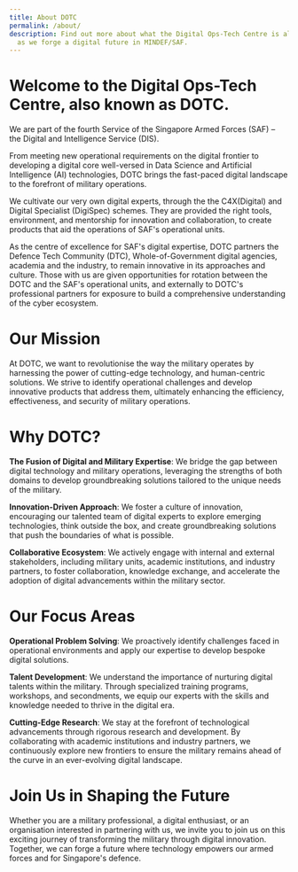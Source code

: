```yaml
---
title: About DOTC
permalink: /about/
description: Find out more about what the Digital Ops-Tech Centre is all about
  as we forge a digital future in MINDEF/SAF.
---
```

# Welcome to the Digital Ops-Tech Centre, also known as DOTC.

We are part of the fourth Service of the Singapore Armed Forces (SAF) – the Digital and Intelligence Service (DIS).

From meeting new operational requirements on the digital frontier to developing a digital core well-versed in Data Science and Artificial Intelligence (AI) technologies, DOTC brings the fast-paced digital landscape to the forefront of military operations. 

We cultivate our very own digital experts, through the the C4X(Digital) and Digital Specialist (DigiSpec) schemes. They are provided the right tools, environment, and mentorship for innovation and collaboration, to create products that aid the operations of SAF's operational units.

As the centre of excellence for SAF's digital expertise, DOTC partners the Defence Tech Community (DTC), Whole-of-Government digital agencies, academia and the industry, to remain innovative in its approaches and culture. Those with us are given opportunities for rotation between the DOTC and the SAF's operational units, and externally to DOTC's professional partners for exposure to build a comprehensive understanding of the cyber ecosystem.

# Our Mission

At DOTC, we want to revolutionise the way the military operates by harnessing the power of cutting-edge technology, and human-centric solutions. We strive to identify operational challenges and develop innovative products that address them, ultimately enhancing the efficiency, effectiveness, and security of military operations.

# Why DOTC?

**The Fusion of Digital and Military Expertise**: We bridge the gap between digital technology and military operations, leveraging the strengths of both domains to develop groundbreaking solutions tailored to the unique needs of the military.
    
**Innovation-Driven Approach**: We foster a culture of innovation, encouraging our talented team of digital experts to explore emerging technologies, think outside the box, and create groundbreaking solutions that push the boundaries of what is possible.
    
**Collaborative Ecosystem**: We actively engage with internal and external stakeholders, including military units, academic institutions, and industry partners, to foster collaboration, knowledge exchange, and accelerate the adoption of digital advancements within the military sector.
    

# Our Focus Areas
**Operational Problem Solving**: We proactively identify challenges faced in operational environments and apply our expertise to develop bespoke digital solutions. 
    
**Talent Development**: We understand the importance of nurturing digital talents within the military. Through specialized training programs, workshops, and secondments, we equip our experts with the skills and knowledge needed to thrive in the digital era.
    
**Cutting-Edge Research**: We stay at the forefront of technological advancements through rigorous research and development. By collaborating with academic institutions and industry partners, we continuously explore new frontiers to ensure the military remains ahead of the curve in an ever-evolving digital landscape.
    
# Join Us in Shaping the Future

Whether you are a military professional, a digital enthusiast, or an organisation interested in partnering with us, we invite you to join us on this exciting journey of transforming the military through digital innovation. Together, we can forge a future where technology empowers our armed forces and for Singapore's defence.